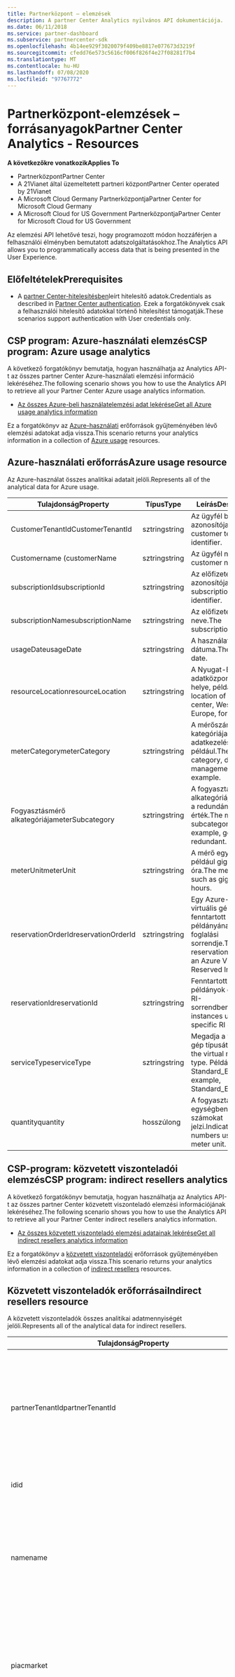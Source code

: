 ```yaml
---
title: Partnerközpont – elemzések
description: A partner Center Analytics nyilvános API dokumentációja.
ms.date: 06/11/2018
ms.service: partner-dashboard
ms.subservice: partnercenter-sdk
ms.openlocfilehash: 4b14ee929f3020079f409be8817e077673d3219f
ms.sourcegitcommit: cfedd76e573c5616cf006f826f4e27f08281f7b4
ms.translationtype: MT
ms.contentlocale: hu-HU
ms.lasthandoff: 07/08/2020
ms.locfileid: "97767772"
---
```

# <a name="partner-center-analytics---resources"></a><span data-ttu-id="b7691-103">Partnerközpont-elemzések – forrásanyagok</span><span class="sxs-lookup"><span data-stu-id="b7691-103">Partner Center Analytics - Resources</span></span>

<span data-ttu-id="b7691-104">**A következőkre vonatkozik**</span><span class="sxs-lookup"><span data-stu-id="b7691-104">**Applies To**</span></span>

- <span data-ttu-id="b7691-105">Partnerközpont</span><span class="sxs-lookup"><span data-stu-id="b7691-105">Partner Center</span></span>
- <span data-ttu-id="b7691-106">A 21Vianet által üzemeltetett partneri központ</span><span class="sxs-lookup"><span data-stu-id="b7691-106">Partner Center operated by 21Vianet</span></span>
- <span data-ttu-id="b7691-107">A Microsoft Cloud Germany Partnerközpontja</span><span class="sxs-lookup"><span data-stu-id="b7691-107">Partner Center for Microsoft Cloud Germany</span></span>
- <span data-ttu-id="b7691-108">A Microsoft Cloud for US Government Partnerközpontja</span><span class="sxs-lookup"><span data-stu-id="b7691-108">Partner Center for Microsoft Cloud for US Government</span></span>

<span data-ttu-id="b7691-109">Az elemzési API lehetővé teszi, hogy programozott módon hozzáférjen a felhasználói élményben bemutatott adatszolgáltatásokhoz.</span><span class="sxs-lookup"><span data-stu-id="b7691-109">The Analytics API allows you to programmatically access data that is being presented in the User Experience.</span></span>

## <a name="prerequisites"></a><span data-ttu-id="b7691-110">Előfeltételek</span><span class="sxs-lookup"><span data-stu-id="b7691-110">Prerequisites</span></span>

- <span data-ttu-id="b7691-111">A [partner Center-hitelesítésben](partner-center-authentication.md)leírt hitelesítő adatok.</span><span class="sxs-lookup"><span data-stu-id="b7691-111">Credentials as described in [Partner Center authentication](partner-center-authentication.md).</span></span> <span data-ttu-id="b7691-112">Ezek a forgatókönyvek csak a felhasználói hitelesítő adatokkal történő hitelesítést támogatják.</span><span class="sxs-lookup"><span data-stu-id="b7691-112">These scenarios support authentication with User credentials only.</span></span>

## <a name="csp-program-azure-usage-analytics"></a><span data-ttu-id="b7691-113">CSP program: Azure-használati elemzés</span><span class="sxs-lookup"><span data-stu-id="b7691-113">CSP program: Azure usage analytics</span></span>

<span data-ttu-id="b7691-114">A következő forgatókönyv bemutatja, hogyan használhatja az Analytics API-t az összes partner Center Azure-használati elemzési információ lekéréséhez.</span><span class="sxs-lookup"><span data-stu-id="b7691-114">The following scenario shows you how to use the Analytics API to retrieve all your Partner Center Azure usage analytics information.</span></span>

- [<span data-ttu-id="b7691-115">Az összes Azure-beli használatelemzési adat lekérése</span><span class="sxs-lookup"><span data-stu-id="b7691-115">Get all Azure usage analytics information</span></span>](get-all-azure-usage-analytics.md)

<span data-ttu-id="b7691-116">Ez a forgatókönyv az [Azure-használati](#azure-usage-resource) erőforrások gyűjteményében lévő elemzési adatokat adja vissza.</span><span class="sxs-lookup"><span data-stu-id="b7691-116">This scenario returns your analytics information in a collection of [Azure usage](#azure-usage-resource) resources.</span></span>

## <a name="azure-usage-resource"></a><span data-ttu-id="b7691-117">Azure-használati erőforrás</span><span class="sxs-lookup"><span data-stu-id="b7691-117">Azure usage resource</span></span>

<span data-ttu-id="b7691-118">Az Azure-használat összes analitikai adatait jelöli.</span><span class="sxs-lookup"><span data-stu-id="b7691-118">Represents all of the analytical data for Azure usage.</span></span>

| <span data-ttu-id="b7691-119">Tulajdonság</span><span class="sxs-lookup"><span data-stu-id="b7691-119">Property</span></span> | <span data-ttu-id="b7691-120">Típus</span><span class="sxs-lookup"><span data-stu-id="b7691-120">Type</span></span> | <span data-ttu-id="b7691-121">Leírás</span><span class="sxs-lookup"><span data-stu-id="b7691-121">Description</span></span> |
|----------|------|-------------|
| <span data-ttu-id="b7691-122">CustomerTenantId</span><span class="sxs-lookup"><span data-stu-id="b7691-122">CustomerTenantId</span></span> | <span data-ttu-id="b7691-123">sztring</span><span class="sxs-lookup"><span data-stu-id="b7691-123">string</span></span> | <span data-ttu-id="b7691-124">Az ügyfél bérlői azonosítója.</span><span class="sxs-lookup"><span data-stu-id="b7691-124">The customer tenant identifier.</span></span> |
| <span data-ttu-id="b7691-125">Customername (</span><span class="sxs-lookup"><span data-stu-id="b7691-125">customerName</span></span> | <span data-ttu-id="b7691-126">sztring</span><span class="sxs-lookup"><span data-stu-id="b7691-126">string</span></span> | <span data-ttu-id="b7691-127">Az ügyfél neve.</span><span class="sxs-lookup"><span data-stu-id="b7691-127">The customer name.</span></span> |
| <span data-ttu-id="b7691-128">subscriptionId</span><span class="sxs-lookup"><span data-stu-id="b7691-128">subscriptionId</span></span> | <span data-ttu-id="b7691-129">sztring</span><span class="sxs-lookup"><span data-stu-id="b7691-129">string</span></span> | <span data-ttu-id="b7691-130">Az előfizetés azonosítója.</span><span class="sxs-lookup"><span data-stu-id="b7691-130">The subscription identifier.</span></span> |
| <span data-ttu-id="b7691-131">subscriptionName</span><span class="sxs-lookup"><span data-stu-id="b7691-131">subscriptionName</span></span> | <span data-ttu-id="b7691-132">sztring</span><span class="sxs-lookup"><span data-stu-id="b7691-132">string</span></span> | <span data-ttu-id="b7691-133">Az előfizetés neve.</span><span class="sxs-lookup"><span data-stu-id="b7691-133">The subscription name.</span></span> |
| <span data-ttu-id="b7691-134">usageDate</span><span class="sxs-lookup"><span data-stu-id="b7691-134">usageDate</span></span> | <span data-ttu-id="b7691-135">sztring</span><span class="sxs-lookup"><span data-stu-id="b7691-135">string</span></span> | <span data-ttu-id="b7691-136">A használat dátuma.</span><span class="sxs-lookup"><span data-stu-id="b7691-136">The usage date.</span></span> |
| <span data-ttu-id="b7691-137">resourceLocation</span><span class="sxs-lookup"><span data-stu-id="b7691-137">resourceLocation</span></span> | <span data-ttu-id="b7691-138">sztring</span><span class="sxs-lookup"><span data-stu-id="b7691-138">string</span></span> | <span data-ttu-id="b7691-139">A Nyugat-Európa adatközpontjának helye, például:.</span><span class="sxs-lookup"><span data-stu-id="b7691-139">The location of the data center, Western Europe, for example.</span></span> |
| <span data-ttu-id="b7691-140">meterCategory</span><span class="sxs-lookup"><span data-stu-id="b7691-140">meterCategory</span></span> | <span data-ttu-id="b7691-141">sztring</span><span class="sxs-lookup"><span data-stu-id="b7691-141">string</span></span> | <span data-ttu-id="b7691-142">A mérőszám kategóriája, adatkezelés, például.</span><span class="sxs-lookup"><span data-stu-id="b7691-142">The meter category, data management, for example.</span></span> |
| <span data-ttu-id="b7691-143">Fogyasztásmérő alkategóriája</span><span class="sxs-lookup"><span data-stu-id="b7691-143">meterSubcategory</span></span> | <span data-ttu-id="b7691-144">sztring</span><span class="sxs-lookup"><span data-stu-id="b7691-144">string</span></span> | <span data-ttu-id="b7691-145">A fogyasztásmérő alkategóriája, például a redundáns földrajzi érték.</span><span class="sxs-lookup"><span data-stu-id="b7691-145">The meter subcategory, for example, geo redundant.</span></span> |
| <span data-ttu-id="b7691-146">meterUnit</span><span class="sxs-lookup"><span data-stu-id="b7691-146">meterUnit</span></span> | <span data-ttu-id="b7691-147">sztring</span><span class="sxs-lookup"><span data-stu-id="b7691-147">string</span></span> | <span data-ttu-id="b7691-148">A mérő egység, például gigabájt vagy óra.</span><span class="sxs-lookup"><span data-stu-id="b7691-148">The meter unit, such as gigabytes or hours.</span></span> |
| <span data-ttu-id="b7691-149">reservationOrderId</span><span class="sxs-lookup"><span data-stu-id="b7691-149">reservationOrderId</span></span> | <span data-ttu-id="b7691-150">sztring</span><span class="sxs-lookup"><span data-stu-id="b7691-150">string</span></span> | <span data-ttu-id="b7691-151">Egy Azure-beli virtuális gép fenntartott példányának foglalási sorrendje.</span><span class="sxs-lookup"><span data-stu-id="b7691-151">The reservation order for an Azure VM Reserved Instance.</span></span> |
| <span data-ttu-id="b7691-152">reservationId</span><span class="sxs-lookup"><span data-stu-id="b7691-152">reservationId</span></span> | <span data-ttu-id="b7691-153">sztring</span><span class="sxs-lookup"><span data-stu-id="b7691-153">string</span></span> | <span data-ttu-id="b7691-154">Fenntartott példányok egy adott RI-sorrendben.</span><span class="sxs-lookup"><span data-stu-id="b7691-154">Reserved instances under a specific RI order.</span></span> |
| <span data-ttu-id="b7691-155">serviceType</span><span class="sxs-lookup"><span data-stu-id="b7691-155">serviceType</span></span> | <span data-ttu-id="b7691-156">sztring</span><span class="sxs-lookup"><span data-stu-id="b7691-156">string</span></span> | <span data-ttu-id="b7691-157">Megadja a virtuális gép típusát.</span><span class="sxs-lookup"><span data-stu-id="b7691-157">Indicates the virtual machine type.</span></span> <span data-ttu-id="b7691-158">Például Standard_E4s_v3.</span><span class="sxs-lookup"><span data-stu-id="b7691-158">For example, Standard_E4s_v3.</span></span> |
| <span data-ttu-id="b7691-159">quantity</span><span class="sxs-lookup"><span data-stu-id="b7691-159">quantity</span></span> | <span data-ttu-id="b7691-160">hosszú</span><span class="sxs-lookup"><span data-stu-id="b7691-160">long</span></span> | <span data-ttu-id="b7691-161">A fogyasztásmérő egységben használt számokat jelzi.</span><span class="sxs-lookup"><span data-stu-id="b7691-161">Indicates the numbers used in the meter unit.</span></span> |

## <a name="csp-program-indirect-resellers-analytics"></a><span data-ttu-id="b7691-162">CSP-program: közvetett viszonteladói elemzés</span><span class="sxs-lookup"><span data-stu-id="b7691-162">CSP program: indirect resellers analytics</span></span>

<span data-ttu-id="b7691-163">A következő forgatókönyv bemutatja, hogyan használhatja az Analytics API-t az összes partner Center közvetett viszonteladó elemzési információjának lekéréséhez.</span><span class="sxs-lookup"><span data-stu-id="b7691-163">The following scenario shows you how to use the Analytics API to retrieve all your Partner Center indirect resellers analytics information.</span></span>

- [<span data-ttu-id="b7691-164">Az összes közvetett viszonteladó elemzési adatainak lekérése</span><span class="sxs-lookup"><span data-stu-id="b7691-164">Get all indirect resellers analytics information</span></span>](get-all-indirect-resellers-analytics.md)

<span data-ttu-id="b7691-165">Ez a forgatókönyv a [közvetett viszonteladói](#indirect-resellers-resource) erőforrások gyűjteményében lévő elemzési adatokat adja vissza.</span><span class="sxs-lookup"><span data-stu-id="b7691-165">This scenario returns your analytics information in a collection of [indirect resellers](#indirect-resellers-resource) resources.</span></span>

## <a name="indirect-resellers-resource"></a><span data-ttu-id="b7691-166">Közvetett viszonteladók erőforrásai</span><span class="sxs-lookup"><span data-stu-id="b7691-166">Indirect resellers resource</span></span>

<span data-ttu-id="b7691-167">A közvetett viszonteladók összes analitikai adatmennyiségét jelöli.</span><span class="sxs-lookup"><span data-stu-id="b7691-167">Represents all of the analytical data for indirect resellers.</span></span>

| <span data-ttu-id="b7691-168">Tulajdonság</span><span class="sxs-lookup"><span data-stu-id="b7691-168">Property</span></span> | <span data-ttu-id="b7691-169">Típus</span><span class="sxs-lookup"><span data-stu-id="b7691-169">Type</span></span> | <span data-ttu-id="b7691-170">Leírás</span><span class="sxs-lookup"><span data-stu-id="b7691-170">Description</span></span> |
|----------|------|-------------|
| <span data-ttu-id="b7691-171">partnerTenantId</span><span class="sxs-lookup"><span data-stu-id="b7691-171">partnerTenantId</span></span> | <span data-ttu-id="b7691-172">sztring</span><span class="sxs-lookup"><span data-stu-id="b7691-172">string</span></span> | <span data-ttu-id="b7691-173">Annak a partnernek a bérlői azonosítója, amelyhez közvetett viszonteladói adatmennyiséget kíván beolvasni.</span><span class="sxs-lookup"><span data-stu-id="b7691-173">The Tenant ID of the partner for which you want to retrieve indirect resellers data.</span></span> |
| <span data-ttu-id="b7691-174">id</span><span class="sxs-lookup"><span data-stu-id="b7691-174">id</span></span> | <span data-ttu-id="b7691-175">sztring</span><span class="sxs-lookup"><span data-stu-id="b7691-175">string</span></span> | <span data-ttu-id="b7691-176">Közvetett viszonteladó azonosítója.</span><span class="sxs-lookup"><span data-stu-id="b7691-176">Indirect reseller ID.</span></span> |
| <span data-ttu-id="b7691-177">name</span><span class="sxs-lookup"><span data-stu-id="b7691-177">name</span></span> | <span data-ttu-id="b7691-178">sztring</span><span class="sxs-lookup"><span data-stu-id="b7691-178">string</span></span> | <span data-ttu-id="b7691-179">Annak a partnernek a neve, amelyhez közvetett viszonteladói adatmennyiséget kíván beolvasni.</span><span class="sxs-lookup"><span data-stu-id="b7691-179">The Name of the partner for which you want to retrieve indirect resellers data.</span></span> |
| <span data-ttu-id="b7691-180">piac</span><span class="sxs-lookup"><span data-stu-id="b7691-180">market</span></span> | <span data-ttu-id="b7691-181">sztring</span><span class="sxs-lookup"><span data-stu-id="b7691-181">string</span></span> | <span data-ttu-id="b7691-182">Annak a partnernek a piaca, amelyhez közvetett viszonteladói adatmennyiséget kíván beolvasni.</span><span class="sxs-lookup"><span data-stu-id="b7691-182">The Market of the partner for which you want to retrieve indirect resellers data.</span></span> |
| <span data-ttu-id="b7691-183">firstSubscriptionCreationDate</span><span class="sxs-lookup"><span data-stu-id="b7691-183">firstSubscriptionCreationDate</span></span> | <span data-ttu-id="b7691-184">karakterlánc UTC-dátum időformátuma</span><span class="sxs-lookup"><span data-stu-id="b7691-184">string in UTC date time format</span></span> | <span data-ttu-id="b7691-185">Az első előfizetés létrehozásának dátuma, amely alapján a közvetett viszonteladói adatok lekérését kéri.</span><span class="sxs-lookup"><span data-stu-id="b7691-185">The creation date of the first subscription based on which you want to retrieve indirect resellers data.</span></span> |
| <span data-ttu-id="b7691-186">latestSubscriptionCreationDate</span><span class="sxs-lookup"><span data-stu-id="b7691-186">latestSubscriptionCreationDate</span></span> | <span data-ttu-id="b7691-187">karakterlánc UTC-dátum időformátuma</span><span class="sxs-lookup"><span data-stu-id="b7691-187">string in UTC date time format</span></span> | <span data-ttu-id="b7691-188">A legújabb előfizetés létrehozásának dátuma.</span><span class="sxs-lookup"><span data-stu-id="b7691-188">The creation date of the latest subscription.</span></span> |
| <span data-ttu-id="b7691-189">firstSubscriptionEndDate</span><span class="sxs-lookup"><span data-stu-id="b7691-189">firstSubscriptionEndDate</span></span> | <span data-ttu-id="b7691-190">karakterlánc UTC-dátum időformátuma</span><span class="sxs-lookup"><span data-stu-id="b7691-190">string in UTC date time format</span></span> | <span data-ttu-id="b7691-191">Az előfizetés első befejezése után.</span><span class="sxs-lookup"><span data-stu-id="b7691-191">First time any subscription was ended.</span></span> |
| <span data-ttu-id="b7691-192">latestSubscriptionEndDate</span><span class="sxs-lookup"><span data-stu-id="b7691-192">latestSubscriptionEndDate</span></span> | <span data-ttu-id="b7691-193">karakterlánc UTC-dátum időformátuma</span><span class="sxs-lookup"><span data-stu-id="b7691-193">string in UTC date time format</span></span> | <span data-ttu-id="b7691-194">Az előfizetés befejezésének utolsó dátuma.</span><span class="sxs-lookup"><span data-stu-id="b7691-194">Latest date when any subscription was ended.</span></span> |
| <span data-ttu-id="b7691-195">firstSubscriptionSuspendedDate</span><span class="sxs-lookup"><span data-stu-id="b7691-195">firstSubscriptionSuspendedDate</span></span> | <span data-ttu-id="b7691-196">karakterlánc UTC-dátum időformátuma</span><span class="sxs-lookup"><span data-stu-id="b7691-196">string in UTC date time format</span></span> | <span data-ttu-id="b7691-197">Az előfizetés felfüggesztésének első időpontja.</span><span class="sxs-lookup"><span data-stu-id="b7691-197">First time any subscription was suspended.</span></span> |
| <span data-ttu-id="b7691-198">latestSubscriptionSuspendedDate</span><span class="sxs-lookup"><span data-stu-id="b7691-198">latestSubscriptionSuspendedDate</span></span> | <span data-ttu-id="b7691-199">karakterlánc UTC-dátum időformátuma</span><span class="sxs-lookup"><span data-stu-id="b7691-199">string in UTC date time format</span></span> | <span data-ttu-id="b7691-200">Az előfizetés felfüggesztésének utolsó dátuma.</span><span class="sxs-lookup"><span data-stu-id="b7691-200">Latest date when any subscription was suspended.</span></span> |
| <span data-ttu-id="b7691-201">firstSubscriptionDeprovisionedDate</span><span class="sxs-lookup"><span data-stu-id="b7691-201">firstSubscriptionDeprovisionedDate</span></span> | <span data-ttu-id="b7691-202">karakterlánc UTC-dátum időformátuma</span><span class="sxs-lookup"><span data-stu-id="b7691-202">string in UTC date time format</span></span> | <span data-ttu-id="b7691-203">Az előfizetés első kiépítésekor.</span><span class="sxs-lookup"><span data-stu-id="b7691-203">First time any subscription was deprovisioned.</span></span> |
| <span data-ttu-id="b7691-204">latestSubscriptionDeprovisionedDate</span><span class="sxs-lookup"><span data-stu-id="b7691-204">latestSubscriptionDeprovisionedDate</span></span> | <span data-ttu-id="b7691-205">karakterlánc UTC-dátum időformátuma</span><span class="sxs-lookup"><span data-stu-id="b7691-205">string in UTC date time format</span></span> | <span data-ttu-id="b7691-206">Az előfizetés megszűnésének utolsó dátuma.</span><span class="sxs-lookup"><span data-stu-id="b7691-206">Latest date when any subscription was deprovisioned.</span></span> |
| <span data-ttu-id="b7691-207">subscriptionCount</span><span class="sxs-lookup"><span data-stu-id="b7691-207">subscriptionCount</span></span> | <span data-ttu-id="b7691-208">double</span><span class="sxs-lookup"><span data-stu-id="b7691-208">double</span></span> | <span data-ttu-id="b7691-209">Az összes hozzáadott értékhez tartozó előfizetés száma</span><span class="sxs-lookup"><span data-stu-id="b7691-209">Subscription count for all value added resellers</span></span> |
| <span data-ttu-id="b7691-210">licenseCount</span><span class="sxs-lookup"><span data-stu-id="b7691-210">licenseCount</span></span> | <span data-ttu-id="b7691-211">double</span><span class="sxs-lookup"><span data-stu-id="b7691-211">double</span></span> | <span data-ttu-id="b7691-212">Az összes hozzáadott értékhez tartozó licencek száma</span><span class="sxs-lookup"><span data-stu-id="b7691-212">License count for all value added resellers</span></span> |
| <span data-ttu-id="b7691-213">indirectResellerCount</span><span class="sxs-lookup"><span data-stu-id="b7691-213">indirectResellerCount</span></span> | <span data-ttu-id="b7691-214">double</span><span class="sxs-lookup"><span data-stu-id="b7691-214">double</span></span> | <span data-ttu-id="b7691-215">Közvetett viszonteladók száma</span><span class="sxs-lookup"><span data-stu-id="b7691-215">Indirect resellers count</span></span> |

## <a name="csp-program-subscription-analytics"></a><span data-ttu-id="b7691-216">CSP-program: előfizetés-elemzés</span><span class="sxs-lookup"><span data-stu-id="b7691-216">CSP program: subscription analytics</span></span>

<span data-ttu-id="b7691-217">Az alábbi forgatókönyvek azt mutatják be, hogyan használhatja az Analytics API-t az összes partner Center-előfizetési elemzési adat beolvasására, a keresési lekérdezéssel való szűrésére, vagy a dátumok vagy kifejezések alapján történő csoportosítására.</span><span class="sxs-lookup"><span data-stu-id="b7691-217">The following scenarios show you how to use the Analytics API to retrieve all your Partner Center subscription analytics information, filter it with a search query, or group it by dates or terms.</span></span>

- [<span data-ttu-id="b7691-218">Az összes előfizetés elemzési adatainak lekérése</span><span class="sxs-lookup"><span data-stu-id="b7691-218">Get all subscription analytics information</span></span>](get-all-subscription-analytics.md)
- [<span data-ttu-id="b7691-219">Előfizetés keresési lekérdezés szerint szűrt elemzési adatainak lekérése</span><span class="sxs-lookup"><span data-stu-id="b7691-219">Get subscription analytics information filtered by a search query</span></span>](get-subscription-analytics-by-search-query.md)
- [<span data-ttu-id="b7691-220">Előfizetés dátumok vagy feltételek szerint csoportosított elemzési adatainak lekérése</span><span class="sxs-lookup"><span data-stu-id="b7691-220">Get subscription analytics information grouped by dates or terms</span></span>](get-subscription-analytics-grouped-by-dates-or-terms.md)

<span data-ttu-id="b7691-221">Az összes ilyen forgatókönyv az elemzési adatokat az [előfizetési](#subscription-resource) erőforrások gyűjteményében adja vissza.</span><span class="sxs-lookup"><span data-stu-id="b7691-221">All of these scenarios return your analytics information in a collection of [Subscription](#subscription-resource) resources.</span></span>

## <a name="subscription-resource"></a><span data-ttu-id="b7691-222">Előfizetési erőforrás</span><span class="sxs-lookup"><span data-stu-id="b7691-222">Subscription resource</span></span>

<span data-ttu-id="b7691-223">Az előfizetéshez tartozó összes analitikai adatmennyiséget jelöli.</span><span class="sxs-lookup"><span data-stu-id="b7691-223">Represents all of the analytical data for a subscription.</span></span>

|         <span data-ttu-id="b7691-224">Tulajdonság</span><span class="sxs-lookup"><span data-stu-id="b7691-224">Property</span></span>          |              <span data-ttu-id="b7691-225">Típus</span><span class="sxs-lookup"><span data-stu-id="b7691-225">Type</span></span>              |                                                                      <span data-ttu-id="b7691-226">Leírás</span><span class="sxs-lookup"><span data-stu-id="b7691-226">Description</span></span>                                                                       |
|---------------------------|--------------------------------|--------------------------------------------------------------------------------------------------------------------------------------------------------|
|     <span data-ttu-id="b7691-227">customerTenantId</span><span class="sxs-lookup"><span data-stu-id="b7691-227">customerTenantId</span></span>      |             <span data-ttu-id="b7691-228">sztring</span><span class="sxs-lookup"><span data-stu-id="b7691-228">string</span></span>             |                                              <span data-ttu-id="b7691-229">Egy GUID-formázott karakterlánc, amely azonosítja az ügyfél bérlőjét.</span><span class="sxs-lookup"><span data-stu-id="b7691-229">A GUID-formatted string that identifies the customer tenant.</span></span>                                              |
|       <span data-ttu-id="b7691-230">Customername (</span><span class="sxs-lookup"><span data-stu-id="b7691-230">customerName</span></span>        |             <span data-ttu-id="b7691-231">sztring</span><span class="sxs-lookup"><span data-stu-id="b7691-231">string</span></span>             |                                                               <span data-ttu-id="b7691-232">Az ügyfél neve.</span><span class="sxs-lookup"><span data-stu-id="b7691-232">The name of the customer.</span></span>                                                                |
|      <span data-ttu-id="b7691-233">customerMarket</span><span class="sxs-lookup"><span data-stu-id="b7691-233">customerMarket</span></span>       |             <span data-ttu-id="b7691-234">sztring</span><span class="sxs-lookup"><span data-stu-id="b7691-234">string</span></span>             |                                                 <span data-ttu-id="b7691-235">Az az ország/régió, amelyben az ügyfél üzleti tevékenységet végez.</span><span class="sxs-lookup"><span data-stu-id="b7691-235">The country/region that the customer does business in.</span></span>                                                 |
|            <span data-ttu-id="b7691-236">id</span><span class="sxs-lookup"><span data-stu-id="b7691-236">id</span></span>             |             <span data-ttu-id="b7691-237">sztring</span><span class="sxs-lookup"><span data-stu-id="b7691-237">string</span></span>             |                                                              <span data-ttu-id="b7691-238">Az előfizetés azonosítója.</span><span class="sxs-lookup"><span data-stu-id="b7691-238">The subscription identifier.</span></span>                                                              |
|          <span data-ttu-id="b7691-239">status</span><span class="sxs-lookup"><span data-stu-id="b7691-239">status</span></span>           |             <span data-ttu-id="b7691-240">sztring</span><span class="sxs-lookup"><span data-stu-id="b7691-240">string</span></span>             |                                          <span data-ttu-id="b7691-241">Az előfizetés állapota: "ACTIVE", "FELFÜGGESZTett" vagy "kiépített".</span><span class="sxs-lookup"><span data-stu-id="b7691-241">The subscription status: "ACTIVE", "SUSPENDED", or "DEPROVISIONED".</span></span>                                           |
|        <span data-ttu-id="b7691-242">productName</span><span class="sxs-lookup"><span data-stu-id="b7691-242">productName</span></span>        |             <span data-ttu-id="b7691-243">sztring</span><span class="sxs-lookup"><span data-stu-id="b7691-243">string</span></span>             |                                                                <span data-ttu-id="b7691-244">A termék neve.</span><span class="sxs-lookup"><span data-stu-id="b7691-244">The name of the product.</span></span>                                                                |
|     <span data-ttu-id="b7691-245">Ügynökparamétert</span><span class="sxs-lookup"><span data-stu-id="b7691-245">subscriptionType</span></span>      |             <span data-ttu-id="b7691-246">sztring</span><span class="sxs-lookup"><span data-stu-id="b7691-246">string</span></span>             |       <span data-ttu-id="b7691-247">Az előfizetés típusa.</span><span class="sxs-lookup"><span data-stu-id="b7691-247">The subscription type.</span></span> <span data-ttu-id="b7691-248">**Megjegyzés**: Ez a mező megkülönbözteti a kis-és nagybetűket.</span><span class="sxs-lookup"><span data-stu-id="b7691-248">**Note**: This field is case sensitive.</span></span> <span data-ttu-id="b7691-249">A támogatott értékek a következők: "Office", "Azure", "Microsoft365", "Dynamics", "EMS".</span><span class="sxs-lookup"><span data-stu-id="b7691-249">Supported values are: "Office", "Azure", "Microsoft365", "Dynamics", "EMS".</span></span>       |
|     <span data-ttu-id="b7691-250">autoRenewEnabled</span><span class="sxs-lookup"><span data-stu-id="b7691-250">autoRenewEnabled</span></span>      |            <span data-ttu-id="b7691-251">boolean</span><span class="sxs-lookup"><span data-stu-id="b7691-251">boolean</span></span>             |                                         <span data-ttu-id="b7691-252">Egy érték, amely azt jelzi, hogy az előfizetés automatikusan megújul-e.</span><span class="sxs-lookup"><span data-stu-id="b7691-252">A value indicating whether the subscription is renewed automatically.</span></span>                                          |
|         <span data-ttu-id="b7691-253">partnerId</span><span class="sxs-lookup"><span data-stu-id="b7691-253">partnerId</span></span>         |             <span data-ttu-id="b7691-254">sztring</span><span class="sxs-lookup"><span data-stu-id="b7691-254">string</span></span>             | <span data-ttu-id="b7691-255">Az MPN-azonosító.</span><span class="sxs-lookup"><span data-stu-id="b7691-255">The MPN ID.</span></span> <span data-ttu-id="b7691-256">Közvetlen viszonteladó esetén ez a paraméter lesz a partner MPN-azonosítója.</span><span class="sxs-lookup"><span data-stu-id="b7691-256">For a direct reseller, this parameter will be the MPN ID of the partner.</span></span> <span data-ttu-id="b7691-257">Közvetett viszonteladó esetén ez a paraméter a közvetett viszonteladó MPN-azonosítója lesz.</span><span class="sxs-lookup"><span data-stu-id="b7691-257">For an indirect reseller, this parameter will be the MPN ID of the indirect reseller.</span></span> |
|       <span data-ttu-id="b7691-258">friendlyName</span><span class="sxs-lookup"><span data-stu-id="b7691-258">friendlyName</span></span>        |             <span data-ttu-id="b7691-259">sztring</span><span class="sxs-lookup"><span data-stu-id="b7691-259">string</span></span>             |                                                             <span data-ttu-id="b7691-260">Az előfizetés neve.</span><span class="sxs-lookup"><span data-stu-id="b7691-260">The name of the subscription.</span></span>                                                              |
|        <span data-ttu-id="b7691-261">partnerName</span><span class="sxs-lookup"><span data-stu-id="b7691-261">partnerName</span></span>        |             <span data-ttu-id="b7691-262">sztring</span><span class="sxs-lookup"><span data-stu-id="b7691-262">string</span></span>             |                                              <span data-ttu-id="b7691-263">Annak a partnernek a neve, akivel az előfizetést megvásárolták</span><span class="sxs-lookup"><span data-stu-id="b7691-263">Name of the partner for whom the subscription was purchased</span></span>                                               |
|       <span data-ttu-id="b7691-264">providerName</span><span class="sxs-lookup"><span data-stu-id="b7691-264">providerName</span></span>        |             <span data-ttu-id="b7691-265">sztring</span><span class="sxs-lookup"><span data-stu-id="b7691-265">string</span></span>             |            <span data-ttu-id="b7691-266">Ha az előfizetési tranzakció a közvetett viszonteladóhoz kapcsolódik, a szolgáltató neve az a közvetett szolgáltató, aki megvásárolta az előfizetést.</span><span class="sxs-lookup"><span data-stu-id="b7691-266">When subscription transaction is for the indirect reseller, provider name is the indirect provider who bought the subscription.</span></span>             |
|    <span data-ttu-id="b7691-267">effectiveStartDate</span><span class="sxs-lookup"><span data-stu-id="b7691-267">effectiveStartDate</span></span>     | <span data-ttu-id="b7691-268">karakterlánc UTC-dátum időformátuma</span><span class="sxs-lookup"><span data-stu-id="b7691-268">string in UTC date time format</span></span> |                                                           <span data-ttu-id="b7691-269">Az előfizetés megkezdésének dátuma.</span><span class="sxs-lookup"><span data-stu-id="b7691-269">The date the subscription starts.</span></span>                                                            |
|     <span data-ttu-id="b7691-270">commitmentEndDate</span><span class="sxs-lookup"><span data-stu-id="b7691-270">commitmentEndDate</span></span>     | <span data-ttu-id="b7691-271">karakterlánc UTC-dátum időformátuma</span><span class="sxs-lookup"><span data-stu-id="b7691-271">string in UTC date time format</span></span> |                                                            <span data-ttu-id="b7691-272">Az előfizetés befejezésének dátuma.</span><span class="sxs-lookup"><span data-stu-id="b7691-272">The date the subscription ends.</span></span>                                                             |
|    <span data-ttu-id="b7691-273">currentStateEndDate</span><span class="sxs-lookup"><span data-stu-id="b7691-273">currentStateEndDate</span></span>    | <span data-ttu-id="b7691-274">karakterlánc UTC-dátum időformátuma</span><span class="sxs-lookup"><span data-stu-id="b7691-274">string in UTC date time format</span></span> |                                           <span data-ttu-id="b7691-275">Az előfizetés aktuális állapotának változási dátuma.</span><span class="sxs-lookup"><span data-stu-id="b7691-275">The date that the current status of the subscription will change.</span></span>                                            |
| <span data-ttu-id="b7691-276">trialToPaidConversionDate</span><span class="sxs-lookup"><span data-stu-id="b7691-276">trialToPaidConversionDate</span></span> | <span data-ttu-id="b7691-277">karakterlánc UTC-dátum időformátuma</span><span class="sxs-lookup"><span data-stu-id="b7691-277">string in UTC date time format</span></span> |                                 <span data-ttu-id="b7691-278">Az előfizetés próbaverzióról fizetettre való konvertálása dátuma.</span><span class="sxs-lookup"><span data-stu-id="b7691-278">The date that the subscription converts from trial to paid.</span></span> <span data-ttu-id="b7691-279">Az alapértelmezett érték null.</span><span class="sxs-lookup"><span data-stu-id="b7691-279">The default value is null.</span></span>                                 |
|      <span data-ttu-id="b7691-280">trialStartDate</span><span class="sxs-lookup"><span data-stu-id="b7691-280">trialStartDate</span></span>       | <span data-ttu-id="b7691-281">karakterlánc UTC-dátum időformátuma</span><span class="sxs-lookup"><span data-stu-id="b7691-281">string in UTC date time format</span></span> |                                <span data-ttu-id="b7691-282">Az előfizetés Próbaidőszakának elindításának dátuma.</span><span class="sxs-lookup"><span data-stu-id="b7691-282">The date that the trial period for the subscription started.</span></span> <span data-ttu-id="b7691-283">Az alapértelmezett érték null.</span><span class="sxs-lookup"><span data-stu-id="b7691-283">The default value is null.</span></span>                                 |
|       <span data-ttu-id="b7691-284">trialEndDate</span><span class="sxs-lookup"><span data-stu-id="b7691-284">trialEndDate</span></span>        | <span data-ttu-id="b7691-285">karakterlánc UTC-dátum időformátuma</span><span class="sxs-lookup"><span data-stu-id="b7691-285">string in UTC date time format</span></span> |                                  <span data-ttu-id="b7691-286">Az előfizetés Próbaidőszakának lejárta.</span><span class="sxs-lookup"><span data-stu-id="b7691-286">The date that the trial period for the subscription ends.</span></span> <span data-ttu-id="b7691-287">Az alapértelmezett érték null.</span><span class="sxs-lookup"><span data-stu-id="b7691-287">The default value is null.</span></span>                                  |
|       <span data-ttu-id="b7691-288">lastUsageDate</span><span class="sxs-lookup"><span data-stu-id="b7691-288">lastUsageDate</span></span>       | <span data-ttu-id="b7691-289">karakterlánc UTC-dátum időformátuma</span><span class="sxs-lookup"><span data-stu-id="b7691-289">string in UTC date time format</span></span> |                                        <span data-ttu-id="b7691-290">Az előfizetés legutóbbi használatának dátuma.</span><span class="sxs-lookup"><span data-stu-id="b7691-290">The date that the subscription was last used.</span></span> <span data-ttu-id="b7691-291">Az alapértelmezett érték null.</span><span class="sxs-lookup"><span data-stu-id="b7691-291">The default value is null.</span></span>                                        |
|     <span data-ttu-id="b7691-292">deprovisionedDate</span><span class="sxs-lookup"><span data-stu-id="b7691-292">deprovisionedDate</span></span>     | <span data-ttu-id="b7691-293">karakterlánc UTC-dátum időformátuma</span><span class="sxs-lookup"><span data-stu-id="b7691-293">string in UTC date time format</span></span> |                                      <span data-ttu-id="b7691-294">Az előfizetés megszüntetésének dátuma.</span><span class="sxs-lookup"><span data-stu-id="b7691-294">The date that the subscription was deprovisioned.</span></span> <span data-ttu-id="b7691-295">Az alapértelmezett érték null.</span><span class="sxs-lookup"><span data-stu-id="b7691-295">The default value is null.</span></span>                                      |
|      <span data-ttu-id="b7691-296">lastRenewalDate</span><span class="sxs-lookup"><span data-stu-id="b7691-296">lastRenewalDate</span></span>      | <span data-ttu-id="b7691-297">karakterlánc UTC-dátum időformátuma</span><span class="sxs-lookup"><span data-stu-id="b7691-297">string in UTC date time format</span></span> |                                       <span data-ttu-id="b7691-298">Az előfizetés utolsó megújításának dátuma az alapértelmezett érték null.</span><span class="sxs-lookup"><span data-stu-id="b7691-298">The date that the subscription was last renewed The default value is null.</span></span>                                       |
|       <span data-ttu-id="b7691-299">licenseCount</span><span class="sxs-lookup"><span data-stu-id="b7691-299">licenseCount</span></span>        |             <span data-ttu-id="b7691-300">szám</span><span class="sxs-lookup"><span data-stu-id="b7691-300">number</span></span>             |                                                             <span data-ttu-id="b7691-301">A licencek teljes száma.</span><span class="sxs-lookup"><span data-stu-id="b7691-301">The total number of licenses.</span></span>                                                              |
|     <span data-ttu-id="b7691-302">subscriptionCount</span><span class="sxs-lookup"><span data-stu-id="b7691-302">subscriptionCount</span></span>     |             <span data-ttu-id="b7691-303">szám</span><span class="sxs-lookup"><span data-stu-id="b7691-303">number</span></span>             |                        <span data-ttu-id="b7691-304">Az előfizetések száma.</span><span class="sxs-lookup"><span data-stu-id="b7691-304">The number of subscriptions.</span></span> <span data-ttu-id="b7691-305">Megjegyzés: ez az érték csak az összesítési lekérdezés válaszában jelenik meg.</span><span class="sxs-lookup"><span data-stu-id="b7691-305">Note: This value will only appear in the response of an aggregation query.</span></span>                         |

## <a name="search-analytics"></a><span data-ttu-id="b7691-306">Keresési elemzés</span><span class="sxs-lookup"><span data-stu-id="b7691-306">Search analytics</span></span>

> [!NOTE]
> <span data-ttu-id="b7691-307">A keresési elemzés beszerzéséhez nem szükséges a CSP-program tagsága.</span><span class="sxs-lookup"><span data-stu-id="b7691-307">CSP program membership isn't required to get search analytics.</span></span>

<span data-ttu-id="b7691-308">A következő forgatókönyv bemutatja, hogyan használhatja az Analytics API-t az összes partner Center keresési elemzési információ lekéréséhez.</span><span class="sxs-lookup"><span data-stu-id="b7691-308">The following scenario shows you how to use the Analytics API to retrieve all your Partner Center search analytics information.</span></span>

- [<span data-ttu-id="b7691-309">Az összes keresés elemzési adatainak lekérése</span><span class="sxs-lookup"><span data-stu-id="b7691-309">Get all search analytics information</span></span>](get-all-search-analytics.md)

<span data-ttu-id="b7691-310">Ez a forgatókönyv az elemzési információkat a [keresési](#search-resource) erőforrások gyűjteményében adja vissza.</span><span class="sxs-lookup"><span data-stu-id="b7691-310">This scenario returns your analytics information in a collection of [Search](#search-resource) resources.</span></span>

## <a name="search-resource"></a><span data-ttu-id="b7691-311">Erőforrás keresése</span><span class="sxs-lookup"><span data-stu-id="b7691-311">Search resource</span></span>

<span data-ttu-id="b7691-312">A keresés összes analitikai adatmennyiségét jelöli.</span><span class="sxs-lookup"><span data-stu-id="b7691-312">Represents all of the analytical data for a search.</span></span>

| <span data-ttu-id="b7691-313">Tulajdonság</span><span class="sxs-lookup"><span data-stu-id="b7691-313">Property</span></span> | <span data-ttu-id="b7691-314">Típus</span><span class="sxs-lookup"><span data-stu-id="b7691-314">Type</span></span> | <span data-ttu-id="b7691-315">Leírás</span><span class="sxs-lookup"><span data-stu-id="b7691-315">Description</span></span> |
|----------|------|-------------|
| <span data-ttu-id="b7691-316">companyName</span><span class="sxs-lookup"><span data-stu-id="b7691-316">companyName</span></span> | <span data-ttu-id="b7691-317">sztring</span><span class="sxs-lookup"><span data-stu-id="b7691-317">string</span></span> | <span data-ttu-id="b7691-318">A számlázási vállalat neve.</span><span class="sxs-lookup"><span data-stu-id="b7691-318">The billing company name.</span></span> |
| <span data-ttu-id="b7691-319">contactButtonClicked</span><span class="sxs-lookup"><span data-stu-id="b7691-319">contactButtonClicked</span></span> | <span data-ttu-id="b7691-320">Logikai</span><span class="sxs-lookup"><span data-stu-id="b7691-320">Boolean</span></span> | <span data-ttu-id="b7691-321">Azt jelzi, hogy a Contact (kapcsolattartó) gombra kattintott-e.</span><span class="sxs-lookup"><span data-stu-id="b7691-321">Indicates if the contact button was clicked.</span></span> |
| <span data-ttu-id="b7691-322">keywordCountry</span><span class="sxs-lookup"><span data-stu-id="b7691-322">keywordCountry</span></span> | <span data-ttu-id="b7691-323">sztring</span><span class="sxs-lookup"><span data-stu-id="b7691-323">string</span></span> | <span data-ttu-id="b7691-324">A keresésben megadott ország.</span><span class="sxs-lookup"><span data-stu-id="b7691-324">The country specified in the search.</span></span> |
| <span data-ttu-id="b7691-325">detailsViewed</span><span class="sxs-lookup"><span data-stu-id="b7691-325">detailsViewed</span></span> | <span data-ttu-id="b7691-326">Logikai</span><span class="sxs-lookup"><span data-stu-id="b7691-326">Boolean</span></span> | <span data-ttu-id="b7691-327">Azt jelzi, hogy megtörténtek-e a keresési adatok megtekintése.</span><span class="sxs-lookup"><span data-stu-id="b7691-327">Indicates if search details were viewed.</span></span> |
| <span data-ttu-id="b7691-328">keywordIndustryFocus</span><span class="sxs-lookup"><span data-stu-id="b7691-328">keywordIndustryFocus</span></span> | <span data-ttu-id="b7691-329">sztring</span><span class="sxs-lookup"><span data-stu-id="b7691-329">string</span></span> | <span data-ttu-id="b7691-330">Az iparágban való keresés, például az egészségügy területén.</span><span class="sxs-lookup"><span data-stu-id="b7691-330">The industry to search within, for example, healthcare.</span></span> |
| <span data-ttu-id="b7691-331">mpnId</span><span class="sxs-lookup"><span data-stu-id="b7691-331">mpnId</span></span> | <span data-ttu-id="b7691-332">sztring</span><span class="sxs-lookup"><span data-stu-id="b7691-332">string</span></span> | <span data-ttu-id="b7691-333">A Microsoft Partner Network (MPN) azonosítója.</span><span class="sxs-lookup"><span data-stu-id="b7691-333">The Microsoft Partner Network (MPN) ID.</span></span> <span data-ttu-id="b7691-334">Közvetlen viszonteladó esetén ez a paraméter lesz a partner MPN-azonosítója.</span><span class="sxs-lookup"><span data-stu-id="b7691-334">For a direct reseller, this parameter will be the MPN ID of the partner.</span></span> <span data-ttu-id="b7691-335">Közvetett viszonteladó esetén ez a paraméter a közvetett viszonteladó MPN-azonosítója lesz.</span><span class="sxs-lookup"><span data-stu-id="b7691-335">For an indirect reseller, this parameter will be the MPN ID of the indirect reseller.</span></span> |
| <span data-ttu-id="b7691-336">partnerMarket</span><span class="sxs-lookup"><span data-stu-id="b7691-336">partnerMarket</span></span> | <span data-ttu-id="b7691-337">sztring</span><span class="sxs-lookup"><span data-stu-id="b7691-337">string</span></span> | <span data-ttu-id="b7691-338">Területi beállítás, amelyben a partner üzleti tevékenységet végez.</span><span class="sxs-lookup"><span data-stu-id="b7691-338">Locale where the partner conducts business.</span></span> |
| <span data-ttu-id="b7691-339">keywordProduct</span><span class="sxs-lookup"><span data-stu-id="b7691-339">keywordProduct</span></span> | <span data-ttu-id="b7691-340">sztring</span><span class="sxs-lookup"><span data-stu-id="b7691-340">string</span></span> | <span data-ttu-id="b7691-341">A keresésben megadott termék.</span><span class="sxs-lookup"><span data-stu-id="b7691-341">The product specified in the search.</span></span> |
| <span data-ttu-id="b7691-342">referralSubmitted</span><span class="sxs-lookup"><span data-stu-id="b7691-342">referralSubmitted</span></span> | <span data-ttu-id="b7691-343">Logikai</span><span class="sxs-lookup"><span data-stu-id="b7691-343">Boolean</span></span> | <span data-ttu-id="b7691-344">Azt jelzi, hogy elküldtek-e egy hivatkozást.</span><span class="sxs-lookup"><span data-stu-id="b7691-344">Indicates if a referral was submitted.</span></span> |
| <span data-ttu-id="b7691-345">searchDate</span><span class="sxs-lookup"><span data-stu-id="b7691-345">searchDate</span></span> | <span data-ttu-id="b7691-346">karakterlánc UTC-dátum időformátuma</span><span class="sxs-lookup"><span data-stu-id="b7691-346">string in UTC date time format</span></span> | <span data-ttu-id="b7691-347">A keresési lekérdezés bekövetkezésének dátuma.</span><span class="sxs-lookup"><span data-stu-id="b7691-347">Date when the search query occurred.</span></span> |
| <span data-ttu-id="b7691-348">keywordSearchText</span><span class="sxs-lookup"><span data-stu-id="b7691-348">keywordSearchText</span></span> | <span data-ttu-id="b7691-349">sztring</span><span class="sxs-lookup"><span data-stu-id="b7691-349">string</span></span> | <span data-ttu-id="b7691-350">A keresésben megadott szöveg</span><span class="sxs-lookup"><span data-stu-id="b7691-350">The text specified in the search.</span></span> |
| <span data-ttu-id="b7691-351">searchResultPageViews</span><span class="sxs-lookup"><span data-stu-id="b7691-351">searchResultPageViews</span></span> | <span data-ttu-id="b7691-352">hosszú</span><span class="sxs-lookup"><span data-stu-id="b7691-352">long</span></span> | <span data-ttu-id="b7691-353">Az a szám, ahányszor a partner megérkezett a keresési eredményben.</span><span class="sxs-lookup"><span data-stu-id="b7691-353">Number of times the partner came up in the search result.</span></span> <span data-ttu-id="b7691-354">Egy válasz része csak összesítéssel.</span><span class="sxs-lookup"><span data-stu-id="b7691-354">Part of a response only on aggregation.</span></span>
| <span data-ttu-id="b7691-355">contactClicks</span><span class="sxs-lookup"><span data-stu-id="b7691-355">contactClicks</span></span> | <span data-ttu-id="b7691-356">hosszú</span><span class="sxs-lookup"><span data-stu-id="b7691-356">long</span></span> | <span data-ttu-id="b7691-357">Az a szám, ahányszor a névjegy gombra kattintott.</span><span class="sxs-lookup"><span data-stu-id="b7691-357">Number of times the contact button was clicked.</span></span> <span data-ttu-id="b7691-358">Egy válasz része csak összesítéssel.</span><span class="sxs-lookup"><span data-stu-id="b7691-358">Part of a response only on aggregation.</span></span>
| <span data-ttu-id="b7691-359">referralCount</span><span class="sxs-lookup"><span data-stu-id="b7691-359">referralCount</span></span> | <span data-ttu-id="b7691-360">hosszú</span><span class="sxs-lookup"><span data-stu-id="b7691-360">long</span></span> | <span data-ttu-id="b7691-361">A keresésből generált átirányítások száma.</span><span class="sxs-lookup"><span data-stu-id="b7691-361">Number of referrals generated from the search.</span></span> <span data-ttu-id="b7691-362">Egy válasz része csak összesítéssel.</span><span class="sxs-lookup"><span data-stu-id="b7691-362">Part of a response only on aggregation.</span></span>
| <span data-ttu-id="b7691-363">profileViews</span><span class="sxs-lookup"><span data-stu-id="b7691-363">profileViews</span></span> | <span data-ttu-id="b7691-364">hosszú</span><span class="sxs-lookup"><span data-stu-id="b7691-364">long</span></span> | <span data-ttu-id="b7691-365">A partner profil megtekintésének száma.</span><span class="sxs-lookup"><span data-stu-id="b7691-365">Number of times the partner profile was viewed.</span></span> <span data-ttu-id="b7691-366">Egy válasz része csak összesítéssel.</span><span class="sxs-lookup"><span data-stu-id="b7691-366">Part of a response only on aggregation.</span></span>

## <a name="referrals-analytics"></a><span data-ttu-id="b7691-367">Átirányítási elemzés</span><span class="sxs-lookup"><span data-stu-id="b7691-367">Referrals analytics</span></span>

> [!NOTE]
> <span data-ttu-id="b7691-368">A CSP-program tagsága nem szükséges az átirányítási elemzések beszerzéséhez.</span><span class="sxs-lookup"><span data-stu-id="b7691-368">CSP program membership isn't required to get referrals analytics.</span></span>

<span data-ttu-id="b7691-369">A következő forgatókönyv bemutatja, hogyan használhatja az Analytics API-t az összes partner Center-hivatkozás elemzési információjának lekéréséhez.</span><span class="sxs-lookup"><span data-stu-id="b7691-369">The following scenario shows you how to use the Analytics API to retrieve all your Partner Center referrals analytics information.</span></span>

- [<span data-ttu-id="b7691-370">Az összes javaslat elemzési adatainak lekérése</span><span class="sxs-lookup"><span data-stu-id="b7691-370">Get all referrals analytics information</span></span>](get-all-referrals-analytics.md)

<span data-ttu-id="b7691-371">Ez a forgatókönyv az elemzési adatokat az [átirányítási](#referrals-resource) erőforrások gyűjteményében adja vissza.</span><span class="sxs-lookup"><span data-stu-id="b7691-371">This scenario returns your analytics information in a collection of [Referrals](#referrals-resource) resources.</span></span>

> [!NOTE]
> <span data-ttu-id="b7691-372">Az átirányítási elemzés nem érhető el a 21Vianet által működtetett partneri Központ számára.</span><span class="sxs-lookup"><span data-stu-id="b7691-372">Referrals analytics are not available to the Partner Center operated by 21Vianet.</span></span>

## <a name="referrals-resource"></a><span data-ttu-id="b7691-373">Átirányítási erőforrások</span><span class="sxs-lookup"><span data-stu-id="b7691-373">Referrals resource</span></span>

<span data-ttu-id="b7691-374">Az átirányításhoz tartozó összes analitikai adatmennyiséget jelöli.</span><span class="sxs-lookup"><span data-stu-id="b7691-374">Represents all of the analytical data for a referral.</span></span>

| <span data-ttu-id="b7691-375">Tulajdonság</span><span class="sxs-lookup"><span data-stu-id="b7691-375">Property</span></span> | <span data-ttu-id="b7691-376">Típus</span><span class="sxs-lookup"><span data-stu-id="b7691-376">Type</span></span> | <span data-ttu-id="b7691-377">Leírás</span><span class="sxs-lookup"><span data-stu-id="b7691-377">Description</span></span> |
|----------|------|-------------|
| <span data-ttu-id="b7691-378">id</span><span class="sxs-lookup"><span data-stu-id="b7691-378">id</span></span> | <span data-ttu-id="b7691-379">sztring</span><span class="sxs-lookup"><span data-stu-id="b7691-379">string</span></span> | <span data-ttu-id="b7691-380">Az ügyfél bérlői azonosítója.</span><span class="sxs-lookup"><span data-stu-id="b7691-380">The customer tenant identifier.</span></span>  |
| <span data-ttu-id="b7691-381">status</span><span class="sxs-lookup"><span data-stu-id="b7691-381">status</span></span> | <span data-ttu-id="b7691-382">sztring</span><span class="sxs-lookup"><span data-stu-id="b7691-382">string</span></span> | <span data-ttu-id="b7691-383">Azt jelzi, hogy az átirányítást egy ügyfélhez vezette-e.</span><span class="sxs-lookup"><span data-stu-id="b7691-383">Indicates if the referral led to a customer.</span></span>  |
| <span data-ttu-id="b7691-384">customerMarket</span><span class="sxs-lookup"><span data-stu-id="b7691-384">customerMarket</span></span> | <span data-ttu-id="b7691-385">sztring</span><span class="sxs-lookup"><span data-stu-id="b7691-385">string</span></span> | <span data-ttu-id="b7691-386">Az az ország/régió, amelyben az ügyfél üzleti tevékenységet végez.</span><span class="sxs-lookup"><span data-stu-id="b7691-386">The country/region that the customer does business in.</span></span> |
| <span data-ttu-id="b7691-387">Customername (</span><span class="sxs-lookup"><span data-stu-id="b7691-387">customerName</span></span> | <span data-ttu-id="b7691-388">sztring</span><span class="sxs-lookup"><span data-stu-id="b7691-388">string</span></span> | <span data-ttu-id="b7691-389">Az ügyfél neve.</span><span class="sxs-lookup"><span data-stu-id="b7691-389">The name of the customer.</span></span> |
| <span data-ttu-id="b7691-390">customerOrgSize</span><span class="sxs-lookup"><span data-stu-id="b7691-390">customerOrgSize</span></span> | <span data-ttu-id="b7691-391">sztring</span><span class="sxs-lookup"><span data-stu-id="b7691-391">string</span></span> | <span data-ttu-id="b7691-392">Az ügyfél szervezetében dolgozó alkalmazottak számát jelző tartomány.</span><span class="sxs-lookup"><span data-stu-id="b7691-392">A range indicating the number of employees in the customer's organization.</span></span> <span data-ttu-id="b7691-393">Például: "10to50employees".</span><span class="sxs-lookup"><span data-stu-id="b7691-393">For example, "10to50employees".</span></span> |
| <span data-ttu-id="b7691-394">acceptedDate</span><span class="sxs-lookup"><span data-stu-id="b7691-394">acceptedDate</span></span> | <span data-ttu-id="b7691-395">karakterlánc UTC-dátum időformátuma</span><span class="sxs-lookup"><span data-stu-id="b7691-395">string in UTC date time format</span></span> | <span data-ttu-id="b7691-396">Az átirányítás elfogadásának dátuma.</span><span class="sxs-lookup"><span data-stu-id="b7691-396">The date that the referral was accepted.</span></span> |
| <span data-ttu-id="b7691-397">acknowledgedDate</span><span class="sxs-lookup"><span data-stu-id="b7691-397">acknowledgedDate</span></span> | <span data-ttu-id="b7691-398">karakterlánc UTC-dátum időformátuma</span><span class="sxs-lookup"><span data-stu-id="b7691-398">string in UTC date time format</span></span> | <span data-ttu-id="b7691-399">Az átirányítás visszaigazolásának dátuma.</span><span class="sxs-lookup"><span data-stu-id="b7691-399">The date that the referral was acknowledged.</span></span> |
| <span data-ttu-id="b7691-400">archivedDate</span><span class="sxs-lookup"><span data-stu-id="b7691-400">archivedDate</span></span> | <span data-ttu-id="b7691-401">karakterlánc UTC-dátum időformátuma</span><span class="sxs-lookup"><span data-stu-id="b7691-401">string in UTC date time format</span></span> | <span data-ttu-id="b7691-402">Az átirányítás archiválásának dátuma.</span><span class="sxs-lookup"><span data-stu-id="b7691-402">The date that the referral was archived.</span></span> |
| <span data-ttu-id="b7691-403">declinedDate</span><span class="sxs-lookup"><span data-stu-id="b7691-403">declinedDate</span></span> | <span data-ttu-id="b7691-404">karakterlánc UTC-dátum időformátuma</span><span class="sxs-lookup"><span data-stu-id="b7691-404">string in UTC date time format</span></span> | <span data-ttu-id="b7691-405">Az átirányítás elutasításának dátuma.</span><span class="sxs-lookup"><span data-stu-id="b7691-405">The date that the referral was declined.</span></span> |
| <span data-ttu-id="b7691-406">expiredDate</span><span class="sxs-lookup"><span data-stu-id="b7691-406">expiredDate</span></span> | <span data-ttu-id="b7691-407">karakterlánc UTC-dátum időformátuma</span><span class="sxs-lookup"><span data-stu-id="b7691-407">string in UTC date time format</span></span> | <span data-ttu-id="b7691-408">Az átirányítás érvényességének dátuma.</span><span class="sxs-lookup"><span data-stu-id="b7691-408">The date that the referral expired.</span></span> |
| <span data-ttu-id="b7691-409">lostDate</span><span class="sxs-lookup"><span data-stu-id="b7691-409">lostDate</span></span> | <span data-ttu-id="b7691-410">karakterlánc UTC-dátum időformátuma</span><span class="sxs-lookup"><span data-stu-id="b7691-410">string in UTC date time format</span></span> | <span data-ttu-id="b7691-411">Az átirányítás megszakadásának dátuma.</span><span class="sxs-lookup"><span data-stu-id="b7691-411">The date that the referral was lost.</span></span> |
| <span data-ttu-id="b7691-412">missedDate</span><span class="sxs-lookup"><span data-stu-id="b7691-412">missedDate</span></span> | <span data-ttu-id="b7691-413">karakterlánc UTC-dátum időformátuma</span><span class="sxs-lookup"><span data-stu-id="b7691-413">string in UTC date time format</span></span> | <span data-ttu-id="b7691-414">Az átirányítás kihagyott dátuma.</span><span class="sxs-lookup"><span data-stu-id="b7691-414">The date that the referral was missed.</span></span> |
| <span data-ttu-id="b7691-415">createdDate</span><span class="sxs-lookup"><span data-stu-id="b7691-415">createdDate</span></span> | <span data-ttu-id="b7691-416">karakterlánc UTC-dátum időformátuma</span><span class="sxs-lookup"><span data-stu-id="b7691-416">string in UTC date time format</span></span> | <span data-ttu-id="b7691-417">Az átirányítás létrehozásának dátuma.</span><span class="sxs-lookup"><span data-stu-id="b7691-417">The date that the referral was created.</span></span> |
| <span data-ttu-id="b7691-418">skippedDate</span><span class="sxs-lookup"><span data-stu-id="b7691-418">skippedDate</span></span> | <span data-ttu-id="b7691-419">karakterlánc UTC-dátum időformátuma</span><span class="sxs-lookup"><span data-stu-id="b7691-419">string in UTC date time format</span></span> | <span data-ttu-id="b7691-420">Az átirányítás kihagyott dátuma.</span><span class="sxs-lookup"><span data-stu-id="b7691-420">The date that the referral was skipped.</span></span> |
| <span data-ttu-id="b7691-421">wonDate</span><span class="sxs-lookup"><span data-stu-id="b7691-421">wonDate</span></span> | <span data-ttu-id="b7691-422">karakterlánc UTC-dátum időformátuma</span><span class="sxs-lookup"><span data-stu-id="b7691-422">string in UTC date time format</span></span> | <span data-ttu-id="b7691-423">Az átirányítás megnyerésének dátuma.</span><span class="sxs-lookup"><span data-stu-id="b7691-423">The date that the referral was won.</span></span> |
| <span data-ttu-id="b7691-424">partnerMarket</span><span class="sxs-lookup"><span data-stu-id="b7691-424">partnerMarket</span></span> | <span data-ttu-id="b7691-425">sztring</span><span class="sxs-lookup"><span data-stu-id="b7691-425">string</span></span> |  <span data-ttu-id="b7691-426">Az ország/régió, amelyben a partner üzleti tevékenységet végez.</span><span class="sxs-lookup"><span data-stu-id="b7691-426">The country/region that the partner does business in.</span></span> |
